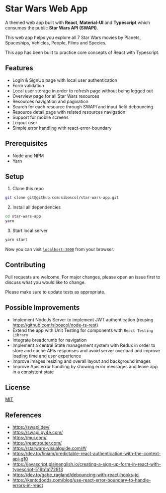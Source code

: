 # Star Wars Web App

A themed web app built with **React**, **Material-UI** and **Typescript** which consumes the public **Star Wars API (SWAPI)**.

This web app helps you explore all 7 Star Wars movies by Planets, Spaceships, Vehicles, People, Films and Species.

This app has been built to practice core concepts of React with Typescript.

## Features

- Login & SignUp page with local user authentication
- Form validation
- Local user storage in order to refresh page without being logged out
- Overview page for all Star Wars resources
- Resources navigation and pagination
- Search for each resource through SWAPI and input field debouncing
- Resource detail page with related resources navigation
- Support for mobile screens
- Logout user
- Simple error handling with react-error-boundary

## Prerequisites

- Node and NPM
- Yarn

## Setup


1. Clone this repo

```bash
git clone git@github.com:siboscol/star-wars-app.git
```

2. Install all dependencies

```bash
cd star-wars-app
yarn
```

3. Start local server

```bash
yarn start
```

Now you can visit [`localhost:3000`](http://localhost:3000) from your browser.

## Contributing
Pull requests are welcome. For major changes, please open an issue first to discuss what you would like to change.

Please make sure to update tests as appropriate.

## Possible Improvements

- Implement NodeJs Server to implement JWT authentication (reusing https://github.com/siboscol/node-ts-rest)
- Extend the app with Unit Testing for components with `React Testing Library`
- Integrate breadcrumb for navigation
- Implement a central State management system with Redux in order to store and cache APis responses and avoid server overload and improve loading time and user experience
- Improve images resizing and overall layout and background images
- Improve Apis error handling by showing error messages and leave app in a consistent state

## License
[MIT](https://choosealicense.com/licenses/mit/)

## References

- https://swapi.dev/
- https://swapi.py4e.com/
- https://mui.com/
- https://reactrouter.com/
- https://starwars-visualguide.com/#/
- https://dev.to/finiam/predictable-react-authentication-with-the-context-api-g10
- https://javascript.plainenglish.io/creating-a-sign-up-form-in-react-with-typescript-516b1a172913
- https://dev.to/gabe_ragland/debouncing-with-react-hooks-jci
- https://kentcdodds.com/blog/use-react-error-boundary-to-handle-errors-in-react
